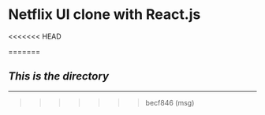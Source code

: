 # Netflix UI clone with React.js
<<<<<<< HEAD

=======
## _This is the directory_
---
>>>>>>> becf846 (msg)

